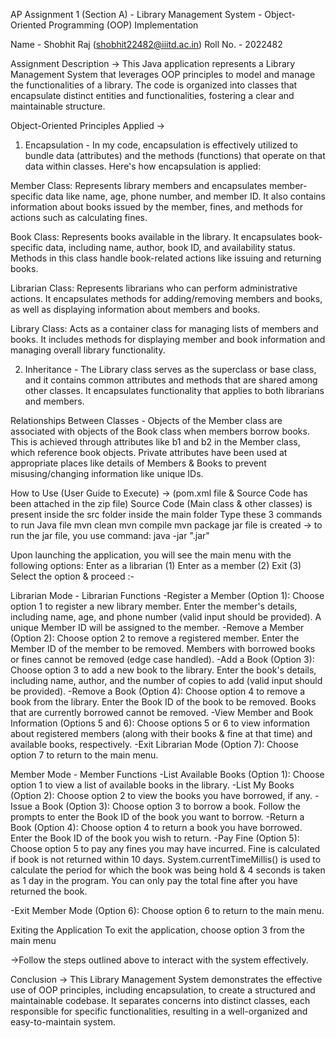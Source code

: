 AP Assignment 1 (Section A) - Library Management System - Object-Oriented Programming (OOP) Implementation

Name - Shobhit Raj (shobhit22482@iiitd.ac.in)
Roll No. - 2022482

Assignment Description ->
This Java application represents a Library Management System that leverages OOP principles to model and manage the functionalities of a library.
The code is organized into classes that encapsulate distinct entities and functionalities, fostering a clear and maintainable structure.

Object-Oriented Principles Applied ->

1. Encapsulation -
In my code, encapsulation is effectively utilized to bundle data (attributes) and the methods (functions) that operate on that data within classes.
Here's how encapsulation is applied:

Member Class: Represents library members and encapsulates member-specific data like name, age, phone number, and member ID. It also contains information
about books issued by the member, fines, and methods for actions such as calculating fines.

Book Class: Represents books available in the library. It encapsulates book-specific data, including name, author, book ID, and availability status.
Methods in this class handle book-related actions like issuing and returning books.

Librarian Class: Represents librarians who can perform administrative actions. It encapsulates methods for adding/removing members and books, as well
as displaying information about members and books.

Library Class: Acts as a container class for managing lists of members and books. It includes methods for displaying member and book information and
managing overall library functionality.

2. Inheritance -
The Library class serves as the superclass or base class, and it contains common attributes and methods that are shared among other classes. It
encapsulates functionality that applies to both librarians and members.

Relationships Between Classes -
Objects of the Member class are associated with objects of the Book class when members borrow books. This is achieved through attributes like b1 and
b2 in the Member class, which reference book objects.
Private attributes have been used at appropriate places like details of Members & Books to prevent 
misusing/changing information like unique IDs.

How to Use (User Guide to Execute) ->
(pom.xml file & Source Code has been attached in the zip file)
Source Code (Main class & other classes) is present inside the src folder inside the main folder
Type these 3 commands to run Java file 
mvn clean
mvn compile
mvn package
jar file is created -> to run the jar file, you use command:
java -jar "<path of jar file>.jar"

Upon launching the application, you will see the main menu with the following options:
Enter as a librarian (1)
Enter as a member (2)
Exit (3)
Select the option & proceed :-

Librarian Mode - Librarian Functions
-Register a Member (Option 1):
Choose option 1 to register a new library member.
Enter the member's details, including name, age, and phone number (valid input should be provided).
A unique Member ID will be assigned to the member.
-Remove a Member (Option 2):
Choose option 2 to remove a registered member.
Enter the Member ID of the member to be removed.
Members with borrowed books or fines cannot be removed (edge case handled).
-Add a Book (Option 3):
Choose option 3 to add a new book to the library.
Enter the book's details, including name, author, and the number of copies to add (valid input should be provided).
-Remove a Book (Option 4):
Choose option 4 to remove a book from the library.
Enter the Book ID of the book to be removed.
Books that are currently borrowed cannot be removed.
-View Member and Book Information (Options 5 and 6):
Choose options 5 or 6 to view information about registered members (along with their books & fine at that time) and available books, respectively.
-Exit Librarian Mode (Option 7):
Choose option 7 to return to the main menu.

Member Mode - Member Functions
-List Available Books (Option 1):
Choose option 1 to view a list of available books in the library.
-List My Books (Option 2):
Choose option 2 to view the books you have borrowed, if any.
-Issue a Book (Option 3):
Choose option 3 to borrow a book.
Follow the prompts to enter the Book ID of the book you want to borrow.
-Return a Book (Option 4):
Choose option 4 to return a book you have borrowed.
Enter the Book ID of the book you wish to return.
-Pay Fine (Option 5):
Choose option 5 to pay any fines you may have incurred.
Fine is calculated if book is not returned within 10 days.
System.currentTimeMillis() is used to calculate the period for which the book was being hold & 4 seconds is taken as 1 day in the program.
You can only pay the total fine after you have returned the book.

-Exit Member Mode (Option 6):
Choose option 6 to return to the main menu.

Exiting the Application
To exit the application, choose option 3 from the main menu

->Follow the steps outlined above to interact with the system effectively.

Conclusion ->
This Library Management System demonstrates the effective use of OOP principles, including encapsulation, to create a structured and maintainable
codebase. It separates concerns into distinct classes, each responsible for specific functionalities, resulting in a well-organized and easy-to-maintain
system.
